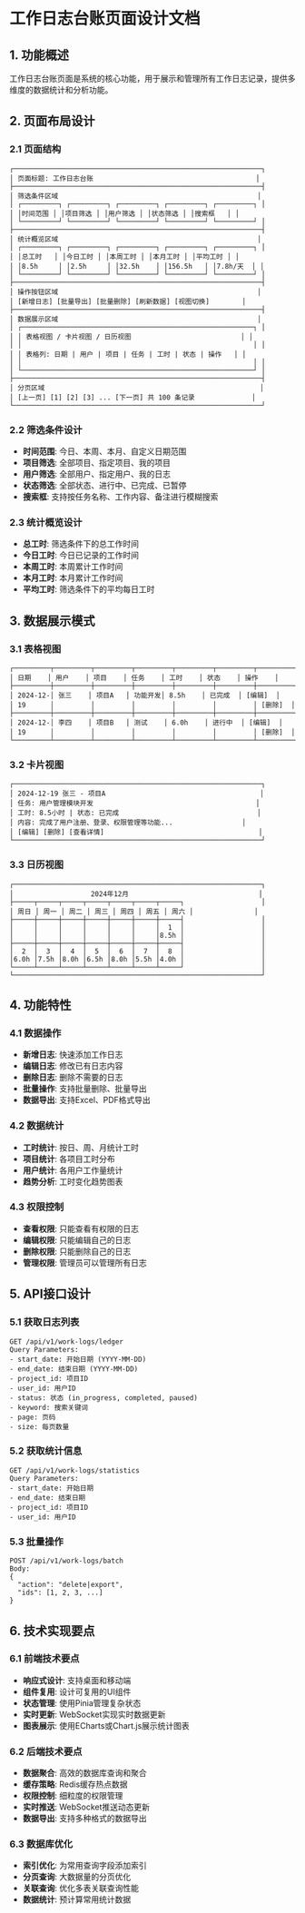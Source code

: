 # 工作日志台账页面设计文档

## 1. 功能概述
工作日志台账页面是系统的核心功能，用于展示和管理所有工作日志记录，提供多维度的数据统计和分析功能。

## 2. 页面布局设计

### 2.1 页面结构
```
┌─────────────────────────────────────────────────────────────┐
│ 页面标题: 工作日志台账                                        │
├─────────────────────────────────────────────────────────────┤
│ 筛选条件区域                                                 │
│ ┌─────────┐ ┌─────────┐ ┌─────────┐ ┌─────────┐ ┌─────────┐ │
│ │时间范围 │ │项目筛选 │ │用户筛选 │ │状态筛选 │ │搜索框   │ │
│ └─────────┘ └─────────┘ └─────────┘ └─────────┘ └─────────┘ │
├─────────────────────────────────────────────────────────────┤
│ 统计概览区域                                                 │
│ ┌─────────┐ ┌─────────┐ ┌─────────┐ ┌─────────┐ ┌─────────┐ │
│ │总工时   │ │今日工时 │ │本周工时 │ │本月工时 │ │平均工时 │ │
│ │8.5h     │ │2.5h     │ │32.5h    │ │156.5h   │ │7.8h/天  │ │
│ └─────────┘ └─────────┘ └─────────┘ └─────────┘ └─────────┘ │
├─────────────────────────────────────────────────────────────┤
│ 操作按钮区域                                                 │
│ [新增日志] [批量导出] [批量删除] [刷新数据] [视图切换]        │
├─────────────────────────────────────────────────────────────┤
│ 数据展示区域                                                 │
│ ┌─────────────────────────────────────────────────────────┐ │
│ │ 表格视图 / 卡片视图 / 日历视图                           │ │
│ │                                                         │ │
│ │ 表格列: 日期 | 用户 | 项目 | 任务 | 工时 | 状态 | 操作   │ │
│ │                                                         │ │
│ └─────────────────────────────────────────────────────────┘ │
├─────────────────────────────────────────────────────────────┤
│ 分页区域                                                     │
│ [上一页] [1] [2] [3] ... [下一页] 共 100 条记录              │
└─────────────────────────────────────────────────────────────┘
```

### 2.2 筛选条件设计
- **时间范围**: 今日、本周、本月、自定义日期范围
- **项目筛选**: 全部项目、指定项目、我的项目
- **用户筛选**: 全部用户、指定用户、我的日志
- **状态筛选**: 全部状态、进行中、已完成、已暂停
- **搜索框**: 支持按任务名称、工作内容、备注进行模糊搜索

### 2.3 统计概览设计
- **总工时**: 筛选条件下的总工作时间
- **今日工时**: 今日已记录的工作时间
- **本周工时**: 本周累计工作时间
- **本月工时**: 本月累计工作时间
- **平均工时**: 筛选条件下的平均每日工时

## 3. 数据展示模式

### 3.1 表格视图
```
┌─────────┬─────────┬─────────┬─────────┬─────────┬─────────┬─────────┐
│ 日期    │ 用户    │ 项目    │ 任务    │ 工时    │ 状态    │ 操作    │
├─────────┼─────────┼─────────┼─────────┼─────────┼─────────┼─────────┤
│ 2024-12-│ 张三    │ 项目A   │ 功能开发│ 8.5h    │ 已完成  │ [编辑]  │
│ 19      │         │         │         │         │         │ [删除]  │
├─────────┼─────────┼─────────┼─────────┼─────────┼─────────┼─────────┤
│ 2024-12-│ 李四    │ 项目B   │ 测试    │ 6.0h    │ 进行中  │ [编辑]  │
│ 19      │         │         │         │         │         │ [删除]  │
└─────────┴─────────┴─────────┴─────────┴─────────┴─────────┴─────────┘
```

### 3.2 卡片视图
```
┌─────────────────────────────────────────────────────────────┐
│ 2024-12-19 张三 - 项目A                                      │
│ 任务: 用户管理模块开发                                        │
│ 工时: 8.5小时 | 状态: 已完成                                  │
│ 内容: 完成了用户注册、登录、权限管理等功能...                 │
│ [编辑] [删除] [查看详情]                                      │
└─────────────────────────────────────────────────────────────┘
```

### 3.3 日历视图
```
┌─────────────────────────────────────────────────────────────┐
│                   2024年12月                                │
├─────┬─────┬─────┬─────┬─────┬─────┬─────┐                   │
│ 周日 │ 周一 │ 周二 │ 周三 │ 周四 │ 周五 │ 周六 │               │
├─────┼─────┼─────┼─────┼─────┼─────┼─────┤                   │
│     │     │     │     │     │     │  1  │                   │
│     │     │     │     │     │     │8.5h │                   │
├─────┼─────┼─────┼─────┼─────┼─────┼─────┤                   │
│  2  │  3  │  4  │  5  │  6  │  7  │  8  │                   │
│6.0h │7.5h │8.0h │6.5h │8.0h │5.5h │4.0h │                   │
└─────┴─────┴─────┴─────┴─────┴─────┴─────┘                   │
└─────────────────────────────────────────────────────────────┘
```

## 4. 功能特性

### 4.1 数据操作
- **新增日志**: 快速添加工作日志
- **编辑日志**: 修改已有日志内容
- **删除日志**: 删除不需要的日志
- **批量操作**: 支持批量删除、批量导出
- **数据导出**: 支持Excel、PDF格式导出

### 4.2 数据统计
- **工时统计**: 按日、周、月统计工时
- **项目统计**: 各项目工时分布
- **用户统计**: 各用户工作量统计
- **趋势分析**: 工时变化趋势图表

### 4.3 权限控制
- **查看权限**: 只能查看有权限的日志
- **编辑权限**: 只能编辑自己的日志
- **删除权限**: 只能删除自己的日志
- **管理权限**: 管理员可以管理所有日志

## 5. API接口设计

### 5.1 获取日志列表
```http
GET /api/v1/work-logs/ledger
Query Parameters:
- start_date: 开始日期 (YYYY-MM-DD)
- end_date: 结束日期 (YYYY-MM-DD)
- project_id: 项目ID
- user_id: 用户ID
- status: 状态 (in_progress, completed, paused)
- keyword: 搜索关键词
- page: 页码
- size: 每页数量
```

### 5.2 获取统计信息
```http
GET /api/v1/work-logs/statistics
Query Parameters:
- start_date: 开始日期
- end_date: 结束日期
- project_id: 项目ID
- user_id: 用户ID
```

### 5.3 批量操作
```http
POST /api/v1/work-logs/batch
Body:
{
  "action": "delete|export",
  "ids": [1, 2, 3, ...]
}
```

## 6. 技术实现要点

### 6.1 前端技术要点
- **响应式设计**: 支持桌面和移动端
- **组件复用**: 设计可复用的UI组件
- **状态管理**: 使用Pinia管理复杂状态
- **实时更新**: WebSocket实现实时数据更新
- **图表展示**: 使用ECharts或Chart.js展示统计图表

### 6.2 后端技术要点
- **数据聚合**: 高效的数据库查询和聚合
- **缓存策略**: Redis缓存热点数据
- **权限控制**: 细粒度的权限管理
- **实时推送**: WebSocket推送动态更新
- **数据导出**: 支持多种格式的数据导出

### 6.3 数据库优化
- **索引优化**: 为常用查询字段添加索引
- **分页查询**: 大数据量的分页优化
- **关联查询**: 优化多表关联查询性能
- **数据统计**: 预计算常用统计数据
